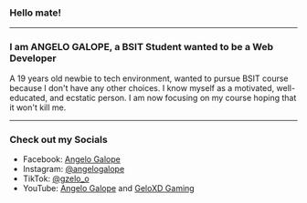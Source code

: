 ### **Hello mate!**
_____________________________________________________________________________________________________________________________

### **I am ANGELO GALOPE, a BSIT Student wanted to be a Web Developer**

A 19 years old newbie to tech environment, wanted to pursue BSIT course because I don't have any other choices. 
I know myself as a motivated, well-educated, and ecstatic person. I am now focusing on my course hoping that it won't kill me. 

_____________________________________________________________________________________________________________________________

### **Check out my Socials**

- Facebook: [Angelo Galope](https://www.facebook.com/gzelogal)
- Instagram: [@angelogalope](https://www.instagram.com/angelogalope)
- TikTok: [@gzelo_o](https://www.tiktok.com/@gzelo_o?fbclid=IwAR3hWmcAbTGJdvIeXF7-5APMurWSvaqbKnAZlGXu3Y8sEM7F32YkhaDpDbA)
- YouTube: [Angelo Galope](https://www.youtube.com/channel/UCQbPRkGcJmO6wkKQ0wFwp3Q) and [GeloXD Gaming](https://www.youtube.com/channel/UCp2xeLOXKxECtaaGxSeej1g/featured)




<!---
angelogalope/angelogalope is a ✨ special ✨ repository because its `README.md` (this file) appears on your GitHub profile.
You can click the Preview link to take a look at your changes.
--->

